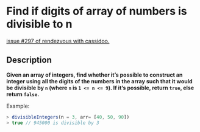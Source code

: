 # Find if digits of array of numbers is divisible to n

[issue #297 of rendezvous with cassidoo.](https://buttondown.email/cassidoo/archive/2474/)

## Description

**Given an array of integers, find whether it’s possible to construct an integer using all the digits of the numbers in the array such that it would be divisible by `n` (where `n` is `1 <= n <= 9`).
If it’s possible, return `true`, else return `false`.**

Example:

```ts
> divisibleIntegers(n = 3, arr= [40, 50, 90])
> true // 945000 is divisible by 3
```
